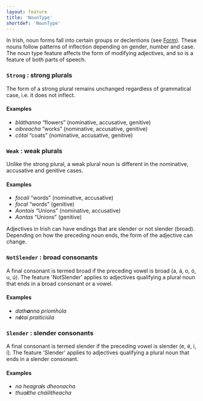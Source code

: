 ```yaml
---
layout: feature
title: 'NounType'
shortdef: 'NounType'
---
```


In Irish, noun forms fall into certain groups or declentions (see [Form]()). These nouns follow patterns of inflection depending on gender, number and case. The noun type feature affects the form of modifying adjectives, and so is a feature of both parts of speech.

### `Strong` : strong plurals

The form of a strong plural remains unchanged regardless of grammatical case, i.e. it does not inflect.

#### Examples
 
* _bláthanna_ “flowers” (nominative, accusative, genitive)
* _oibreacha_ “works” (nominative, accusative, genitive)
* _cótaí_ “coats” (nominative, accusative, genitive)

### `Weak` : weak plurals

Unlike the strong plural, a weak plural noun is different in the nominative, accusative and genitive cases.

#### Examples

* _focail_ “words” (nominative, accusative)
* _focal_ “words” (genitive)
* _Aontais_ “Unions” (nominative, accusative)
* _Aontas_ “Unions” (genitive)

Adjectives in Irish can have endings that are slender or not slender (broad). Depending on how the preceding noun ends, the form of the adjective can change.

### `NotSlender` : broad consonants
A final consonant is termed broad if the preceding vowel is broad (a, á, o, ó, u, ú). The feature 'NotSlender' applies to adjectives qualifying a plural noun that ends in a broad consonant or a vowel.

#### Examples

* _dath<b>a</b>nna príomhúla_
* _n<b>ó</b>taí praiticiúla_

### `Slender` : slender consonants

A final consonant is termed slender if the preceding vowel is slender (e, é, i, í). The feature 'Slender' applies to adjectives qualifying a plural noun that ends in a slender consonant.

#### Examples

* _na heagra<b>i</b>s dheonacha_
* _thua<b>i</b>the cháilitheacha_
